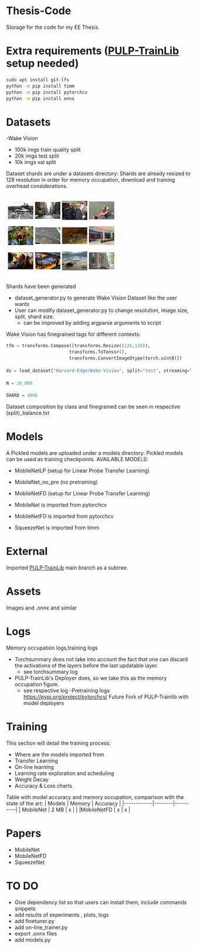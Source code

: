 # Thesis-Code
Storage for the code for my EE Thesis.

# Extra requirements ([PULP-TrainLib](https://github.com/pulp/-platform/pulp-trainlib) setup needed)

  ```bash
sudo apt install git-lfs
python -m pip install timm
python -m pip install pytorchcv
python -m pip install onnx
```

# Datasets
-Wake Vision
  - 100k imgs train quality split
  - 20k imgs test split
  - 10k imgs val split
    
Dataset shards are under a datasets directory: 
  Shards are already resized to 128 resolution in order for memory occupation, download and training overhead considerations.

  
  <img src="/assets/wakevision_random.png" width="300" alt="Diagram">


  
  Shards have been generated 
  - dataset_generator.py to generate Wake Vision Dataset like the user wants
  - User can modify dataset_generator.py to change resolution, image size, split, shard size.
    - can be improved by adding argparse arguments to script

 Wake Vision has finegrained tags for different contexts:
 
  ```python
tfm = transforms.Compose([transforms.Resize((128,128)),
                          transforms.ToTensor(),
                          transforms.ConvertImageDtype(torch.uint8)])

ds = load_dataset("Harvard-Edge/Wake-Vision", split="test", streaming=True)

N = 20_000

SHARD = 4096
```
Dataset composition by class and finegrained can be seen in respective (split)_balance.txt

# Models
A
Pickled models are uploaded under a models directory:
  Pickled models can be used as training checkpoints.
AVAILABLE MODELS:
- MobileNetLP (setup for Linear Probe Transfer Learning)
- MobileNet_no_pre (no pretraining)
- MobileNetFD (setup for Linear Probe Transfer Learning)

- MobileNet is imported from pytorchcv
- MobileNetFD is imported from pytorchcv 
- SqueezeNet is imported from timm

# External
Imported [PULP-TrainLib](https://github.com/pulp/-platform/pulp-trainlib) main branch
as a subtree.

 # Assets
 Images and .onnx and similar
 # Logs
 Memory occupation logs,training logs
* Torchsummary does not take into account the fact that one can discard the activations of the layers before the last updatable layer.
  * see torchsummary log     
* PULP-TrainLib's Deployer does, so we take this as the memory occupation figure.
  * see respective log
-Pretraining logs
 https://pypi.org/project/pytorchcv/
Future Fork of PULP-Trainlib with model deployers
# Training
This section will detail the training process:
- Where are the models imported from
- Transfer Learning
- On-line learning
- Learning rate exploration and scheduling
- Weight Decay
- Accuracy & Loss charts

Table with model accuracy and memory occupation, comparison with the state of the art:
| Models     | Memory | Accuracy |
|------------|--------|----------|
| MobileNet   | 2 MB  | x        |          |
|MobileNetFD  |  x    | x        |


# Papers
- MobileNet
- MobileNetFD
- SqueezeNet


  
# TO DO
- Give dependency list so that users can install them, include commands snippets
- add results of experiments , plots, logs
- add finetuner.py
- add on-line_trainer.py
- export .onnx files
- add models.py
  
